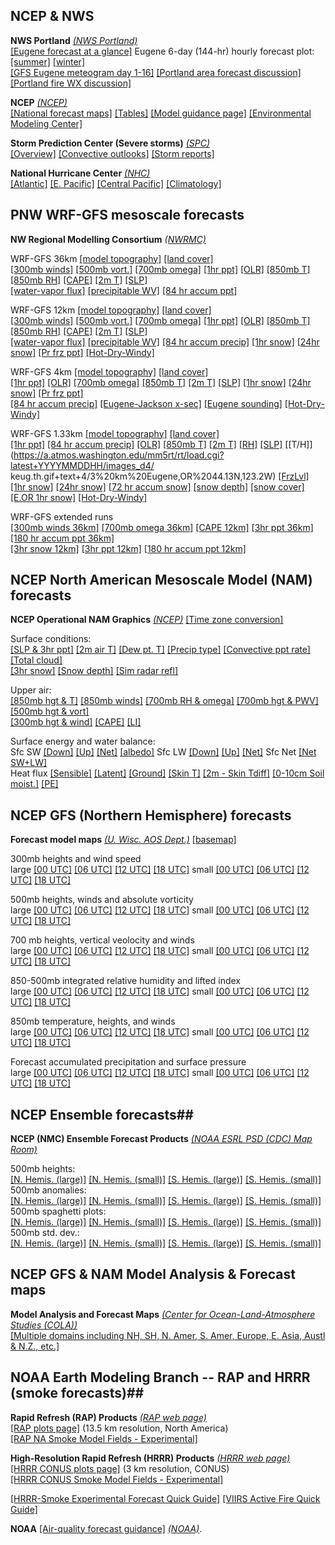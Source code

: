 ## NCEP & NWS ##

**NWS Portland**  *[(NWS Portland)](https://www.weather.gov/pqr/)*  
[[Eugene forecast at a glance]](https://forecast.weather.gov/MapClick.php?lon=-123.07004928588869&lat=44.03768897706345#.XKPy_C2ZPUI) 
Eugene 6-day (144-hr) hourly forecast plot: 
[[summer]](html/eugwx/all3_eug_summer.html)
[[winter]](html/eugwx/all3_eug_winter.html)  
[[GFS Eugene meteogram day 1-16]](html/eugwx/eug_cola_meteo_0-16.html)
[[Portland area forecast discussion]](http://www.wrh.noaa.gov/total_forecast/getprod.php?prod=XXXAFDPQR&wfo=PQR)
[[Portland fire WX discussion]](https://forecast.weather.gov/product.php?site=PQR&issuedby=PQR&product=FWF&format=CI&version=1&glossary=0)


**NCEP** *[(NCEP)](https://www.ncep.noaa.gov/)*  
[[National forecast maps]](http://www.weather.gov/forecastmaps)
[[Tables]](https://www.ncep.noaa.gov/nationalmaps/)
[[Model guidance page]](http://mag.ncep.noaa.gov/model-guidance-model-area.php) 
[[Environmental Modeling Center]](https://www.emc.ncep.noaa.gov)

**Storm Prediction Center (Severe storms)** *[(SPC)](https://www.spc.noaa.gov/)*  
[[Overview]](https://www.spc.noaa.gov/)
[[Convective outlooks]](https://www.spc.noaa.gov/products/outlook/)
[[Storm reports]](https://www.spc.noaa.gov/climo/online/)

**National Hurricane Center** *[(NHC)](https://www.nhc.noaa.gov/)*  
[[Atlantic]](https://www.nhc.noaa.gov/)
[[E. Pacific]](https://www.nhc.noaa.gov/?epac)
[[Central Pacific]](https://www.nhc.noaa.gov/?cpac)
[[Climatology]](https://www.nhc.noaa.gov/climo/)

## PNW WRF-GFS mesoscale forecasts ##

**NW Regional Modelling Consortium** *[(NWRMC)](http://www.atmos.washington.edu/mm5rt/)*  <br>

WRF-GFS 36km
[[model topography]](http://www.atmos.washington.edu/mm5rt/domains/may06.36kmterrain.gif)
[[land cover]](http://www.atmos.washington.edu/mm5rt/domains/may06.36kmlanduse.gif)  
[[300mb winds]](http://www.atmos.washington.edu/%7Eovens/loops/wxloop.cgi?mm5d1_300j+//72/3)
[[500mb vort.]](http://www.atmos.washington.edu/%7Eovens/loops/wxloop.cgi?mm5d1_500vor+//72/3)
[[700mb omega]](http://www.atmos.washington.edu/%7Eovens/loops/wxloop.cgi?mm5d1_700w+//72/3)
[[1hr ppt]](http://www.atmos.washington.edu/%7Eovens/loops/wxloop.cgi?mm5d1_pcp1+//72/1)
[[OLR]](https://a.atmos.washington.edu/~ovens/wxloop.cgi?wrfd1_olr+//84/3)
[[850mb T]](http://www.atmos.washington.edu/%7Eovens/wxloop.cgi?wrfd1_850t+//84/3)
[[850mb RH]](http://www.atmos.washington.edu/%7Eovens/loops/wxloop.cgi?mm5d1_850rh+//72/3)
[[CAPE]](http://www.atmos.washington.edu/%7Eovens/wxloop.cgi?mm5d1_mcape+//84/3)
[[2m T]](http://www.atmos.washington.edu/%7Eovens/loops/wxloop.cgi?mm5d1_tsfc+//72/3)
[[SLP]](http://www.atmos.washington.edu/%7Eovens/loops/wxloop.cgi?mm5d1_slp+//72/3)  
[[water-vapor flux]](https://atmos.washington.edu/~ovens/wxloop.cgi?wrfd1_ivt+//84/3)
[[precipitable WV]](https://a.atmos.washington.edu/~ovens/wxloop.cgi?wrfd1_ti_pcpw+///3)
[[84 hr accum ppt]](https://a.atmos.washington.edu/~ovens/wxloop.cgi?wrfd1_pcpt+//84/3)   

WRF-GFS 12km
[[model topography]](http://www.atmos.washington.edu/mm5rt/domains/may06.12kmterrain.gif)
[[land cover]](http://www.atmos.washington.edu/mm5rt/domains/may06.12kmlanduse.gif)  
[[300mb winds]](http://www.atmos.washington.edu/%7Eovens/loops/wxloop.cgi?mm5d2_300j+//72/3)
[[500mb vort.]](http://www.atmos.washington.edu/%7Eovens/loops/wxloop.cgi?mm5d2_500vor+//72/3)
[[700mb omega]](http://www.atmos.washington.edu/%7Eovens/loops/wxloop.cgi?mm5d2_700w+//72/3)
[[1hr ppt]](http://www.atmos.washington.edu/%7Eovens/loops/wxloop.cgi?mm5d2_pcp1+//72/1)
[[OLR]](https://a.atmos.washington.edu/~ovens/wxloop.cgi?wrfd2_olr+//84/3)
[[850mb T]](http://www.atmos.washington.edu/%7Eovens/wxloop.cgi?wrfd2_850t+//84/3)
[[850mb RH]](http://www.atmos.washington.edu/%7Eovens/loops/wxloop.cgi?mm5d2_850rh+//72/3)
[[CAPE]](http://www.atmos.washington.edu/%7Eovens/wxloop.cgi?mm5d2_mcape+//84/3)
[[2m T]](http://www.atmos.washington.edu/%7Eovens/loops/wxloop.cgi?mm5d2_tsfc+//72/3)
[[SLP]](http://www.atmos.washington.edu/%7Eovens/loops/wxloop.cgi?mm5d2_slp+//72/3)  
[[water-vapor flux]](https://a.atmos.washington.edu/~ovens/wxloop.cgi?wrfd2_ivt+//84/3)
[[precipitable WV]](https://a.atmos.washington.edu/~ovens/wxloop.cgi?wrfd2_ti_pcpw+///3)
[[84 hr accum precip]](https://a.atmos.washington.edu/~ovens/wxloop.cgi?wrfd2_pcpt+//84/3)
[[1hr snow]](http://www.atmos.washington.edu/%7Eovens/loops/wxloop.cgi?mm5d2_snow1+//72/1)
[[24hr snow]](http://www.atmos.washington.edu/%7Eovens/loops/wxloop.cgi?mm5d2_snow24+//72/3)
[[Pr frz ppt]](http://www.atmos.washington.edu/%7Eovens/loops/wxloop.cgi?mm5d2_ptype+//72/3)
[[Hot-Dry-Windy]](https://a.atmos.washington.edu/~ovens/wxloop.cgi?wrfd2_hdw+//84/3)
  
WRF-GFS 4km 
[[model topography]](http://www.atmos.washington.edu/mm5rt/domains/may06.4kmterrain.gif)
[[land cover]](http://www.atmos.washington.edu/mm5rt/domains/may06.4kmlanduse.gif)   
[[1hr ppt]](https://atmos.washington.edu/%7Eovens/wxloop.cgi?wrfd3_ti_pcp1+///1)
[[OLR]](https://a.atmos.washington.edu/~ovens/wxloop.cgi?wrfd3_olr+///3)
[[700mb omega]](https://a.atmos.washington.edu/~ovens/wxloop.cgi?wrfd3_700w+///3)
[[850mb T]](https://atmos.washington.edu/%7Eovens/wxloop.cgi?wrfd3_ti_850t+///3)
[[2m T]](https://atmos.washington.edu/%7Eovens/wxloop.cgi?wrfd3_ti_tsfc+///3)
[[SLP]](https://atmos.washington.edu/%7Eovens/wxloop.cgi?wrfd3_ti_slp+///3)
[[1hr snow]](http://www.atmos.washington.edu/%7Eovens/loops/wxloop.cgi?mm5d3_snow1+///1)
[[24hr snow]](http://www.atmos.washington.edu/%7Eovens/loops/wxloop.cgi?mm5d3_snow24+///3)
[[Pr frz ppt]](http://www.atmos.washington.edu/%7Eovens/loops/wxloop.cgi?mm5d3_ptype+///3)  
[[84 hr accum precip]](https://a.atmos.washington.edu/~ovens/wxloop.cgi?wrfd3_pcpt+//84/3)
[[Eugene-Jackson x-sec]](https://a.atmos.washington.edu/~ovens/wxloop.cgi?wrfd3_cxeugene+///3)
[[Eugene sounding]](https://a.atmos.washington.edu/mm5rt/rt/showsounding_d3.cgi?initmodel=GFS&yyyymmddhh=timeindep&reqhr=0&loc=keug&locname=Eugene%2COR&latlon=44.13N,123.2W)
[[Hot-Dry-Windy]](https://a.atmos.washington.edu/~ovens/wxloop.cgi?wrfd3_hdw+///3)

WRF-GFS 1.33km
[[model topography]](http://www.atmos.washington.edu/mm5rt/domains/nov16.1.33kmterrain.gif)
[[land cover]](http://www.atmos.washington.edu/mm5rt/domains/nov16.1.33kmlanduse.gif)  
[[1hr ppt]](http://www.atmos.washington.edu/%7Eovens/wxloop.cgi?wrfd4_ti_pcp1+///1)
[[84 hr accum precip]](https://a.atmos.washington.edu/~ovens/wxloop.cgi?wrfd4_pcpt+//84/3)
[[OLR]](https://a.atmos.washington.edu/~ovens/wxloop.cgi?wrfd4_olr+//84/3)
[[850mb T]](http://www.atmos.washington.edu/%7Eovens/wxloop.cgi?wrfd4_ti_850t+///3)
[[2m T]](http://www.atmos.washington.edu/%7Eovens/wxloop.cgi?wrfd4_ti_tsfc+///3)
[[RH]](https://a.atmos.washington.edu/~ovens/wxloop.cgi?wrfd4_ti_rhsfc+///3)
[[SLP]](http://www.atmos.washington.edu/%7Eovens/wxloop.cgi?wrfd4_ti_slp+///3)
[[T/H]](https://a.atmos.washington.edu/mm5rt/rt/load.cgi?latest+YYYYMMDDHH/images_d4/
keug.th.gif+text+4/3%20km%20Eugene,OR%2044.13N,123.2W)
[[FrzLvl]](https://a.atmos.washington.edu/~ovens/wxloop.cgi?wrfd4_fzlt+//84/3)  
[[1hr snow]](http://www.atmos.washington.edu/%7Eovens/wxloop.cgi?wrfd4_ti_snow1+///1)
[[24hr snow]](http://www.atmos.washington.edu/%7Eovens/wxloop.cgi?wrfd4_ti_snow24+///3)
[[72 hr accum snow]](https://a.atmos.washington.edu/~ovens/wxloop.cgi?wrfd4_snowacc+//84/3)
[[snow depth]](http://www.atmos.washington.edu/%7Eovens/wxloop.cgi?wrfd4_ti_snodep+///3)
[[snow cover]](http://www.atmos.washington.edu/%7Eovens/wxloop.cgi?wrfd4_ti_snocvr+///3)
[[E.OR 1hr snow]](https://a.atmos.washington.edu/~ovens/wxloop.cgi?wrfd4_oes_rsnow1+//84/1)
[[Hot-Dry-Windy]](https://a.atmos.washington.edu/~ovens/wxloop.cgi?wrfd4_hdw+//84/3)

WRF-GFS extended runs  
[[300mb winds 36km]](https://a.atmos.washington.edu/~ovens/wxloop.cgi?wrfd1_x_300j+///3)
[[700mb omega 36km]](https://a.atmos.washington.edu/~ovens/wxloop.cgi?wrfd1_x_500w+///3)
[[CAPE 12km]](https://a.atmos.washington.edu/~ovens/wxloop.cgi?wrfd2_x_mcape+///3)
[[3hr ppt 36km]](https://a.atmos.washington.edu/~ovens/wxloop.cgi?wrfd1_x_pcp3+///3)
[[180 hr accum ppt 36km]](https://a.atmos.washington.edu/~ovens/wxloop.cgi?wrfd1_x_pcpt+///3)  
[[3hr snow 12km]](https://a.atmos.washington.edu/~ovens/wxloop.cgi?wrfd2_x_ti_msnow3+///3)
[[3hr ppt 12km]](https://a.atmos.washington.edu/~ovens/wxloop.cgi?wrfd2_x_pcp3+///3)
[[180 hr accum ppt 12km]](https://a.atmos.washington.edu/~ovens/wxloop.cgi?wrfd2_x_pcpt+///3)


<h2 id="NCEP">NCEP North American Mesoscale Model (NAM) forecasts</h2>

**NCEP Operational NAM Graphics**
*[(NCEP)](https://www.emc.ncep.noaa.gov/mmb/mmbpll/opsnam/)*  [[Time zone conversion]](TimeZones.png)

Surface conditions:  
[[SLP & 3hr ppt]](https://pjbartlein.github.io/UOCWC/html/anim/maps/ncep_nam/nam.na.pcp.html)
[[2m air T]](https://pjbartlein.github.io/UOCWC/html/anim/maps/ncep_nam/nam.na.2mt.html)
[[Dew pt. T]](https://pjbartlein.github.io/UOCWC/html/anim/maps/ncep_nam/nam.conus.2mdewpt.html)
[[Precip type]](https://pjbartlein.github.io/UOCWC/html/anim/maps/ncep_nam/nam.conus.ptype.html)
[[Convective ppt rate]](https://pjbartlein.github.io/UOCWC/html/anim/maps/ncep_nam/nam.na.cprate.html)
[[Total cloud]](https://pjbartlein.github.io/UOCWC/html/anim/maps/ncep_nam/nam.na.totcf.html)  
[[3hr snow]](https://pjbartlein.github.io/UOCWC/html/anim/maps/ncep_nam/nam.conus.acsnow.html)
[[Snow depth]](https://pjbartlein.github.io/UOCWC/html/anim/maps/ncep_nam/nam.conus.snowd.html)
[[Sim radar refl]](https://pjbartlein.github.io/UOCWC/html/anim/maps/ncep_nam/nam.radarcomp.html)  

Upper air:   
[[850mb hgt & T]](https://pjbartlein.github.io/UOCWC/html/anim/maps/ncep_nam/nam.na.850.html)
[[850mb winds]](https://pjbartlein.github.io/UOCWC/html/anim/maps/ncep_nam/nam.conus.850wind.html)
[[700mb RH & omega]](https://pjbartlein.github.io/UOCWC/html/anim/maps/ncep_nam/nam.na.700rh.html)
[[700mb hgt & PWV]](https://pjbartlein.github.io/UOCWC/html/anim/maps/ncep_nam/nam.na.700.html)
[[500mb hgt & vort]](https://pjbartlein.github.io/UOCWC/html/anim/maps/ncep_nam/nam.na.500.html)  
[[300mb hgt & wind]](https://pjbartlein.github.io/UOCWC/html/anim/maps/ncep_nam/nam.na.300.html)
[[CAPE]](https://pjbartlein.github.io/UOCWC/html/anim/maps/ncep_nam/nam.conus.cape.html)
[[LI]](https://pjbartlein.github.io/UOCWC/html/anim/maps/ncep_nam/nam.conus.li.html)   

Surface energy and water balance:  
Sfc SW [[Down]](https://pjbartlein.github.io/UOCWC/html/anim/maps/ncep_nam/nam.na.dswf.html)
[[Up]](https://pjbartlein.github.io/UOCWC/html/anim/maps/ncep_nam/nam.na.uswf.html)
[[Net]](https://pjbartlein.github.io/UOCWC/html/anim/maps/ncep_nam/nam.na.netswf.html)
[[albedo]](https://pjbartlein.github.io/UOCWC/html/anim/maps/ncep_nam/nam.na.effalb.html)
Sfc LW [[Down]](https://pjbartlein.github.io/UOCWC/html/anim/maps/ncep_nam/nam.na.dlwf.html)
[[Up]](https://pjbartlein.github.io/UOCWC/html/anim/maps/ncep_nam/nam.na.ulwf.html)
[[Net]](https://pjbartlein.github.io/UOCWC/html/anim/maps/ncep_nam/nam.na.netlwf.html)
Sfc Net [[Net SW+LW]](https://pjbartlein.github.io/UOCWC/html/anim/maps/ncep_nam/nam.na.netswflwf.html)  
Heat flux [[Sensible]](https://pjbartlein.github.io/UOCWC/html/anim/maps/ncep_nam/nam.na.shf.html)
[[Latent]](https://pjbartlein.github.io/UOCWC/html/anim/maps/ncep_nam/nam.na.lhf.html)
[[Ground]](https://pjbartlein.github.io/UOCWC/html/anim/maps/ncep_nam/nam.na.ghf.html)
[[Skin T]](https://pjbartlein.github.io/UOCWC/html/anim/maps/ncep_nam/nam.na.tskin.html)
[[2m - Skin Tdiff]](https://pjbartlein.github.io/UOCWC/html/anim/maps/ncep_nam/nam.na.skindiff.html)
[[0-10cm Soil moist.]](https://pjbartlein.github.io/UOCWC/html/anim/maps/ncep_nam/nam.na.soilmoist1.html)
[[PE]](https://pjbartlein.github.io/UOCWC/html/anim/maps/ncep_nam/nam.na.potevap.html)

## NCEP GFS (Northern Hemisphere) forecasts

**Forecast model maps** *[(U. Wisc. AOS Dept.)](http://www.aos.wisc.edu/weather/Models)* [[basemap]](https://pjbartlein.github.io/UOCWC/html/exercises/UW-GFS-basemap.png)

300mb heights and wind speed  
large [[00 UTC]](https://pjbartlein.github.io/UOCWC/html/anim/maps/gfs/gfs_nh00_c300.html)
[[06 UTC]](https://pjbartlein.github.io/UOCWC/html/anim/maps/gfs/gfs_nh06_c300.html)
[[12 UTC]](https://pjbartlein.github.io/UOCWC/html/anim/maps/gfs/gfs_nh12_c300.html)
[[18 UTC]](https://pjbartlein.github.io/UOCWC/html/anim/maps/gfs/gfs_nh18_c300.html)
small
[[00 UTC]](https://pjbartlein.github.io/UOCWC/html/anim/maps/gfs/gfs_nh00_c300_sm.html)
[[06 UTC]](https://pjbartlein.github.io/UOCWC/html/anim/maps/gfs/gfs_nh06_c300_sm.html)
[[12 UTC]](https://pjbartlein.github.io/UOCWC/html/anim/maps/gfs/gfs_nh12_c300_sm.html)
[[18 UTC]](https://pjbartlein.github.io/UOCWC/html/anim/maps/gfs/gfs_nh18_c300_sm.html)  

500mb heights, winds and absolute vorticity  
large [[00 UTC]](https://pjbartlein.github.io/UOCWC/html/anim/maps/gfs/gfs_nh00_c300.html)
[[06 UTC]](https://pjbartlein.github.io/UOCWC/html/anim/maps/gfs/gfs_nh06_c500.html)
[[12 UTC]](https://pjbartlein.github.io/UOCWC/html/anim/maps/gfs/gfs_nh12_c500.html)
[[18 UTC]](https://pjbartlein.github.io/UOCWC/html/anim/maps/gfs/gfs_nh18_c500.html)
small
[[00 UTC]](https://pjbartlein.github.io/UOCWC/html/anim/maps/gfs/gfs_nh00_c500_sm.html)
[[06 UTC]](https://pjbartlein.github.io/UOCWC/html/anim/maps/gfs/gfs_nh06_c500_sm.html)
[[12 UTC]](https://pjbartlein.github.io/UOCWC/html/anim/maps/gfs/gfs_nh12_c500_sm.html)
[[18 UTC]](https://pjbartlein.github.io/UOCWC/html/anim/maps/gfs/gfs_nh18_c500_sm.html) 

700 mb heights, vertical veolocity and winds  
large [[00 UTC]](https://pjbartlein.github.io/UOCWC/html/anim/maps/gfs/gfs_nh00_c300.html)
[[06 UTC]](https://pjbartlein.github.io/UOCWC/html/anim/maps/gfs/gfs_nh06_c700.html)
[[12 UTC]](https://pjbartlein.github.io/UOCWC/html/anim/maps/gfs/gfs_nh12_c700.html)
[[18 UTC]](https://pjbartlein.github.io/UOCWC/html/anim/maps/gfs/gfs_nh18_c700.html)
small
[[00 UTC]](https://pjbartlein.github.io/UOCWC/html/anim/maps/gfs/gfs_nh00_c700_sm.html)
[[06 UTC]](https://pjbartlein.github.io/UOCWC/html/anim/maps/gfs/gfs_nh06_c700_sm.html)
[[12 UTC]](https://pjbartlein.github.io/UOCWC/html/anim/maps/gfs/gfs_nh12_c700_sm.html)
[[18 UTC]](https://pjbartlein.github.io/UOCWC/html/anim/maps/gfs/gfs_nh18_c700_sm.html)  

850-500mb integrated relative humidity and lifted index  
large [[00 UTC]](https://pjbartlein.github.io/UOCWC/html/anim/maps/gfs/gfs_nh00_crhlia.html)
[[06 UTC]](https://pjbartlein.github.io/UOCWC/html/anim/maps/gfs/gfs_nh06_crhlia.html)
[[12 UTC]](https://pjbartlein.github.io/UOCWC/html/anim/maps/gfs/gfs_nh12_crhlia.html)
[[18 UTC]](https://pjbartlein.github.io/UOCWC/html/anim/maps/gfs/gfs_nh18_crhlia.html)
small
[[00 UTC]](https://pjbartlein.github.io/UOCWC/html/anim/maps/gfs/gfs_nh00_crhlia_sm.html)
[[06 UTC]](https://pjbartlein.github.io/UOCWC/html/anim/maps/gfs/gfs_nh06_crhlia_sm.html)
[[12 UTC]](https://pjbartlein.github.io/UOCWC/html/anim/maps/gfs/gfs_nh12_crhlia_sm.html)
[[18 UTC]](https://pjbartlein.github.io/UOCWC/html/anim/maps/gfs/gfs_nh18_crhlia_sm.html)  

850mb temperature, heights, and winds  
large [[00 UTC]](https://pjbartlein.github.io/UOCWC/html/anim/maps/gfs/gfs_nh00_c850.html)
[[06 UTC]](https://pjbartlein.github.io/UOCWC/html/anim/maps/gfs/gfs_nh06_c850.html)
[[12 UTC]](https://pjbartlein.github.io/UOCWC/html/anim/maps/gfs/gfs_nh12_c850.html)
[[18 UTC]](https://pjbartlein.github.io/UOCWC/html/anim/maps/gfs/gfs_nh18_c850.html)
small
[[00 UTC]](https://pjbartlein.github.io/UOCWC/html/anim/maps/gfs/gfs_nh00_c850_sm.html)
[[06 UTC]](https://pjbartlein.github.io/UOCWC/html/anim/maps/gfs/gfs_nh06_c850_sm.html)
[[12 UTC]](https://pjbartlein.github.io/UOCWC/html/anim/maps/gfs/gfs_nh12_c850_sm.html)
[[18 UTC]](https://pjbartlein.github.io/UOCWC/html/anim/maps/gfs/gfs_nh18_c850_sm.html)  

Forecast accumulated precipitation and surface pressure  
large [[00 UTC]](https://pjbartlein.github.io/UOCWC/html/anim/maps/gfs/gfs_nh00_cpres.html)
[[06 UTC]](https://pjbartlein.github.io/UOCWC/html/anim/maps/gfs/gfs_nh06_cpres.html)
[[12 UTC]](https://pjbartlein.github.io/UOCWC/html/anim/maps/gfs/gfs_nh12_cpres.html)
[[18 UTC]](https://pjbartlein.github.io/UOCWC/html/anim/maps/gfs/gfs_nh18_cpres.html)
small
[[00 UTC]](https://pjbartlein.github.io/UOCWC/html/anim/maps/gfs/gfs_nh00_cpres_sm.html)
[[06 UTC]](https://pjbartlein.github.io/UOCWC/html/anim/maps/gfs/gfs_nh06_cpres_sm.html)
[[12 UTC]](https://pjbartlein.github.io/UOCWC/html/anim/maps/gfs/gfs_nh12_cpres_sm.html)
[[18 UTC]](https://pjbartlein.github.io/UOCWC/html/anim/maps/gfs/gfs_nh18_cpres_sm.html)  

## NCEP Ensemble forecasts##

**NCEP (NMC) Ensemble Forecast Products** *[(NOAA ESRL PSD (CDC) Map Room)](https://www.esrl.noaa.gov/psd/map/images/ens/ens.html)*  

500mb heights:  
[[N. Hemis. (large)]](https://pjbartlein.github.io/UOCWC/html/anim/maps/ncep_ens/m500z_nh.html)
[[N. Hemis. (small)]](https://pjbartlein.github.io/UOCWC/html/anim/maps/ncep_ens/m500z_nh_sm.html)
[[S. Hemis. (large)]](https://pjbartlein.github.io/UOCWC/html/anim/maps/ncep_ens/m500z_sh.html)
[[S. Hemis. (small)]](https://pjbartlein.github.io/UOCWC/html/anim/maps/ncep_ens/m500z_sh_sm.html)  
500mb anomalies:  
[[N. Hemis. (large)]](https://pjbartlein.github.io/UOCWC/html/anim/maps/ncep_ens/z500anom_nh.html)
[[N. Hemis. (small)]](https://pjbartlein.github.io/UOCWC/html/anim/maps/ncep_ens/z500anom_nh_sm.html)
[[S. Hemis. (large)]](https://pjbartlein.github.io/UOCWC/html/anim/maps/ncep_ens/z500anom_sh.html)
[[S. Hemis. (small)]](https://pjbartlein.github.io/UOCWC/html/anim/maps/ncep_ens/z500anom_sh_sm.html)  
500mb spaghetti plots:  
[[N. Hemis. (large)]](https://pjbartlein.github.io/UOCWC/html/anim/maps/ncep_ens/spag_nh.html)
[[N. Hemis. (small)]](https://pjbartlein.github.io/UOCWC/html/anim/maps/ncep_ens/spag_nh_sm.html)
[[S. Hemis. (large)]](https://pjbartlein.github.io/UOCWC/html/anim/maps/ncep_ens/spag_sh.html)
[[S. Hemis. (small)]](https://pjbartlein.github.io/UOCWC/html/anim/maps/ncep_ens/spag_sh_sm.html)  
500mb std. dev.:  
[[N. Hemis. (large)]](https://pjbartlein.github.io/UOCWC/html/anim/maps/ncep_ens/std_nh.html)
[[N. Hemis. (small)]](https://pjbartlein.github.io/UOCWC/html/anim/maps/ncep_ens/std_nh_sm.html)
[[S. Hemis. (large)]](https://pjbartlein.github.io/UOCWC/html/anim/maps/ncep_ens/std_sh.html)
[[S. Hemis. (small)]](https://pjbartlein.github.io/UOCWC/html/anim/maps/ncep_ens/std_sh_sm.html) 


## NCEP GFS & NAM Model Analysis & Forecast maps ##

**Model Analysis and Forecast Maps** *[(Center for Ocean-Land-Atmosphere Studies (COLA))](http://wxmaps.org/fcst.php)*  
[[Multiple domains including NH, SH, N. Amer, S. Amer, Europe, E. Asia, Austl & N.Z., etc.]](http://wxmaps.org/fcst.php)



## NOAA Earth Modeling Branch -- RAP and HRRR (smoke forecasts)##

**Rapid Refresh (RAP) Products** 
*[(RAP web page)](https://rapidrefresh.noaa.gov)*   
[[RAP plots page]](https://rapidrefresh.noaa.gov/RAP/) (13.5 km resolution, North America)  
[[RAP NA Smoke Model Fields - Experimental]](https://rapidrefresh.noaa.gov/RAPsmoke/)  

**High-Resolution Rapid Refresh (HRRR) Products** *[(HRRR web page)](https://rapidrefresh.noaa.gov/hrrr/)*  
[[HRRR CONUS plots page]](https://rapidrefresh.noaa.gov/hrrr/HRRR/Welcome.cgi?dsKey=hrrr_ncep_jet) (3 km resolution, CONUS)  
[[HRRR CONUS Smoke Model Fields - Experimental]](https://rapidrefresh.noaa.gov/hrrr/HRRRsmoke/)   

[[HRRR-Smoke Experimental Forecast Quick Guide]](https://rapidrefresh.noaa.gov/hrrr/HRRRsmoke/HRRR_Smoke_IMET_Fire_QuickGuide_Aug14.pdf)
[[VIIRS Active Fire Quick Guide]](https://rapidrefresh.noaa.gov/hrrr/HRRRsmoke/VIIRSActiveFireQuickGuide-FinalForm-.pdf)

**NOAA** [[Air-quality forecast guidance]](https://airquality.weather.gov)
*[(NOAA)](https://www.noaa.gov)*.  







